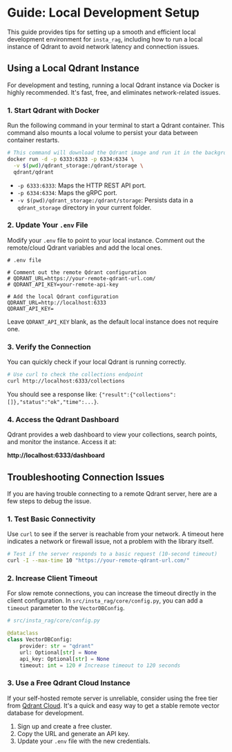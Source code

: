 # Guide: Local Development Setup

This guide provides tips for setting up a smooth and efficient local development environment for `insta_rag`, including how to run a local instance of Qdrant to avoid network latency and connection issues.

## Using a Local Qdrant Instance

For development and testing, running a local Qdrant instance via Docker is highly recommended. It's fast, free, and eliminates network-related issues.

### 1. Start Qdrant with Docker

Run the following command in your terminal to start a Qdrant container. This command also mounts a local volume to persist your data between container restarts.

```bash
# This command will download the Qdrant image and run it in the background.
docker run -d -p 6333:6333 -p 6334:6334 \
  -v $(pwd)/qdrant_storage:/qdrant/storage \
  qdrant/qdrant
```

*   `-p 6333:6333`: Maps the HTTP REST API port.
*   `-p 6334:6334`: Maps the gRPC port.
*   `-v $(pwd)/qdrant_storage:/qdrant/storage`: Persists data in a `qdrant_storage` directory in your current folder.

### 2. Update Your `.env` File

Modify your `.env` file to point to your local instance. Comment out the remote/cloud Qdrant variables and add the local ones.

```env
# .env file

# Comment out the remote Qdrant configuration
# QDRANT_URL=https://your-remote-qdrant-url.com/
# QDRANT_API_KEY=your-remote-api-key

# Add the local Qdrant configuration
QDRANT_URL=http://localhost:6333
QDRANT_API_KEY=
```

Leave `QDRANT_API_KEY` blank, as the default local instance does not require one.

### 3. Verify the Connection

You can quickly check if your local Qdrant is running correctly.

```bash
# Use curl to check the collections endpoint
curl http://localhost:6333/collections
```

You should see a response like: `{"result":{"collections":[]},"status":"ok","time":...}`.

### 4. Access the Qdrant Dashboard

Qdrant provides a web dashboard to view your collections, search points, and monitor the instance. Access it at:

**http://localhost:6333/dashboard**

## Troubleshooting Connection Issues

If you are having trouble connecting to a remote Qdrant server, here are a few steps to debug the issue.

### 1. Test Basic Connectivity

Use `curl` to see if the server is reachable from your network. A timeout here indicates a network or firewall issue, not a problem with the library itself.

```bash
# Test if the server responds to a basic request (10-second timeout)
curl -I --max-time 10 "https://your-remote-qdrant-url.com/"
```

### 2. Increase Client Timeout

For slow remote connections, you can increase the timeout directly in the client configuration. In `src/insta_rag/core/config.py`, you can add a `timeout` parameter to the `VectorDBConfig`.

```python
# src/insta_rag/core/config.py

@dataclass
class VectorDBConfig:
    provider: str = "qdrant"
    url: Optional[str] = None
    api_key: Optional[str] = None
    timeout: int = 120 # Increase timeout to 120 seconds
```

### 3. Use a Free Qdrant Cloud Instance

If your self-hosted remote server is unreliable, consider using the free tier from [Qdrant Cloud](https://cloud.qdrant.io). It's a quick and easy way to get a stable remote vector database for development.

1.  Sign up and create a free cluster.
2.  Copy the URL and generate an API key.
3.  Update your `.env` file with the new credentials.

```